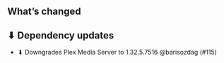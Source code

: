 ## What’s changed

## ⬇ Dependency updates

- ⬇ Downgrades Plex Media Server to 1.32.5.7516 @barisozdag (#115)
